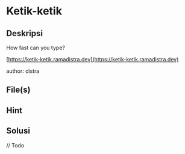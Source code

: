 # Ketik-ketik

## Deskripsi

How fast can you type?

[https://ketik-ketik.ramadistra.dev](https://ketik-ketik.ramadistra.dev)

author: distra

## File(s)

## Hint

## Solusi

// Todo

